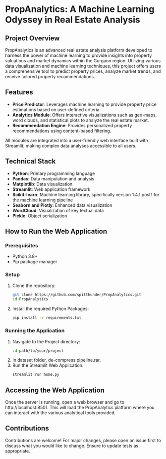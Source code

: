 # PropAnalytics: A Machine Learning Odyssey in Real Estate Analysis

## Project Overview
PropAnalytics is an advanced real estate analysis platform developed to harness the power of machine learning to provide insights into property valuations and market dynamics within the Gurgaon region. Utilizing various data visualization and machine learning techniques, this project offers users a comprehensive tool to predict property prices, analyze market trends, and receive tailored property recommendations.

## Features
- **Price Predictor**: Leverages machine learning to provide property price estimations based on user-defined criteria.
- **Analytics Module**: Offers interactive visualizations such as geo-maps, word clouds, and statistical plots to analyze the real estate market.
- **Recommendation Engine**: Provides personalized property recommendations using content-based filtering.
  
All modules are integrated into a user-friendly web interface built with Streamlit, making complex data analyses accessible to all users.

## Technical Stack
- **Python**: Primary programming language
- **Pandas**: Data manipulation and analysis
- **Matplotlib**: Data visualization
- **Streamlit**: Web application framework
- **Scikit-learn**: Machine learning library, specifically version 1.4.1.post1 for the machine learning pipeline
- **Seaborn and Plotly**: Enhanced data visualization
- **WordCloud**: Visualization of key textual data
- **Pickle**: Object serialization
  
## How to Run the Web Application

### Prerequisites
- Python 3.8+
- Pip package manager

### Setup
1. Clone the repository:
   ```bash
   git clone https://github.com/spitthunder/PropAnalytics.git
   cd PropAnalytics
   ```
2. Install the required Python Packages:
   ```bash
   pip install -r requirements.txt
   ```

### Running the Application
1. Navigate to the Project directory:
   ```bash
   cd path/to/your/project
   ```
2. In dataset folder, de-compress pipeline.rar. 
3. Run the Streamlit Web Application:
   ```bash
   streamlit run home.py
   ```
   
## Accessing the Web Application
Once the server is running, open a web browser and go to http://localhost:8501. This will load the PropAnalytics platform where you can interact with the various analytical tools provided.

## Contributions
Contributions are welcome! For major changes, please open an issue first to discuss what you would like to change. Ensure to update tests as appropriate.








